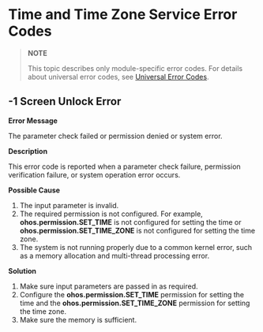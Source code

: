 # Time and Time Zone Service Error Codes

> **NOTE**
>
> This topic describes only module-specific error codes. For details about universal error codes, see [Universal Error Codes](errorcode-universal.md).

## -1 Screen Unlock Error

**Error Message**

The parameter check failed or permission denied or system error.

**Description**

This error code is reported when a parameter check failure, permission verification failure, or system operation error occurs.

**Possible Cause**


1. The input parameter is invalid.
2. The required permission is not configured. For example, **ohos.permission.SET_TIME** is not configured for setting the time or **ohos.permission.SET_TIME_ZONE** is not configured for setting the time zone.
3. The system is not running properly due to a common kernel error, such as a memory allocation and multi-thread processing error.

**Solution**

1.  Make sure input parameters are passed in as required.
2. Configure the **ohos.permission.SET_TIME** permission for setting the time and the **ohos.permission.SET_TIME_ZONE** permission for setting the time zone.
3.  Make sure the memory is sufficient.

